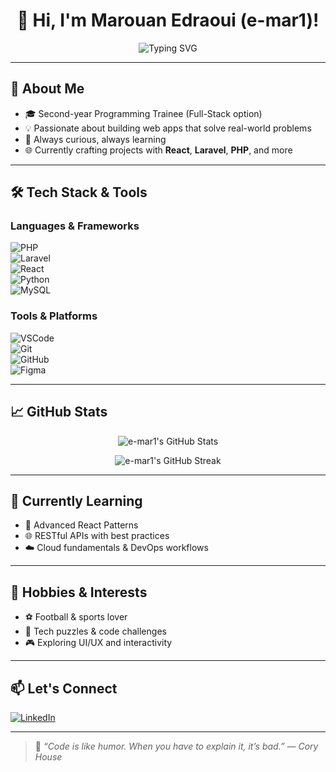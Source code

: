 <h1 align="center">👋 Hi, I'm Marouan Edraoui (e-mar1)!</h1>

<p align="center">
  <img src="https://readme-typing-svg.herokuapp.com?font=Fira+Code&duration=3000&pause=1000&color=F975B4&center=true&vCenter=true&width=435&lines=Full+Stack+Developer;Lifelong+Learner;Creative+Problem+Solver" alt="Typing SVG" />
</p>

---

## 🚀 About Me

- 🎓 Second-year Programming Trainee (Full-Stack option)  
- 💡 Passionate about building web apps that solve real-world problems  
- 🧠 Always curious, always learning  
- 🌐 Currently crafting projects with **React**, **Laravel**, **PHP**, and more  

---

## 🛠️ Tech Stack & Tools

### Languages & Frameworks  
![PHP](https://img.shields.io/badge/-PHP-777BB4?style=flat&logo=php&logoColor=white)  
![Laravel](https://img.shields.io/badge/-Laravel-E34F26?style=flat&logo=laravel&logoColor=white)  
![React](https://img.shields.io/badge/-React-61DAFB?style=flat&logo=react&logoColor=white)  
![Python](https://img.shields.io/badge/-Python-3776AB?style=flat&logo=python&logoColor=white)  
![MySQL](https://img.shields.io/badge/-MySQL-4479A1?style=flat&logo=mysql&logoColor=white)

### Tools & Platforms  
![VSCode](https://img.shields.io/badge/-VSCode-007ACC?style=flat&logo=visual-studio-code&logoColor=white)  
![Git](https://img.shields.io/badge/-Git-F05032?style=flat&logo=git&logoColor=white)  
![GitHub](https://img.shields.io/badge/-GitHub-181717?style=flat&logo=github&logoColor=white)  
![Figma](https://img.shields.io/badge/-Figma-F24E1E?style=flat&logo=figma&logoColor=white)

---

## 📈 GitHub Stats

<p align="center">
  <img src="https://github-readme-stats.vercel.app/api?username=e-mar1&show_icons=true&theme=radical&hide_border=true" alt="e-mar1's GitHub Stats" />
</p>

<p align="center">
  <img src="https://github-readme-streak-stats.herokuapp.com/?user=e-mar1&theme=radical&hide_border=true" alt="e-mar1's GitHub Streak" />
</p>

---

## 🌱 Currently Learning

- 🔧 Advanced React Patterns  
- 🌐 RESTful APIs with best practices  
- ☁️ Cloud fundamentals & DevOps workflows

---

## 💬 Hobbies & Interests

- ⚽ Football & sports lover  
- 🧩 Tech puzzles & code challenges  
- 🎮 Exploring UI/UX and interactivity

---

## 📫 Let's Connect

[![LinkedIn](https://img.shields.io/badge/-LinkedIn-blue?style=for-the-badge&logo=linkedin&logoColor=white)](https://ma.linkedin.com/in/marouan-edraoui-623b3b329)

---

> 💬 *“Code is like humor. When you have to explain it, it’s bad.” — Cory House*


